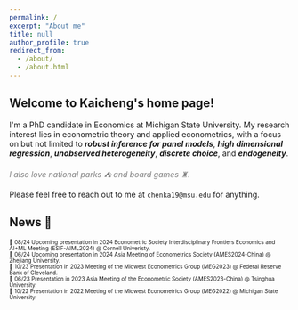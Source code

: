 ```yaml
---
permalink: /
excerpt: "About me"
title: null
author_profile: true
redirect_from: 
  - /about/
  - /about.html
---
```



## Welcome to Kaicheng's home page!

I'm a PhD candidate in Economics at Michigan State University. My research interest lies in econometric theory and applied econometrics, with a focus on but not limited to ***robust inference for panel models***, ***high dimensional regression***, ***unobserved heterogeneity***, ***discrete choice***, and ***endogeneity***. 

*<span style="color:grey">I also love national parks ⛺ and board games ♜.</span>*

Please feel free to reach out to me at `chenka19@msu.edu` for anything.



## News 📢 
<span style="font-size:0.7em;"> 💬 08/24 Upcoming presentation in 2024 Econometric Society Interdisciplinary Frontiers Economics and AI+ML Meeting (ESIF-AIML2024) @ Cornell Univeristy.</span> <br>
<span style="font-size:0.7em;"> 💬 06/24 Upcoming presentation in 2024 Asia Meeting of Econometrics Society (AMES2024-China) @ Zhejiang University.</span> <br>
<span style="font-size:0.7em;"> 💬 10/23 Presentation in 2023 Meeting of the Midwest Econometrics Group (MEG2023) @ Federal Reserve Bank of Cleveland.</span> <br>
<span style="font-size:0.7em;"> 💬 06/23 Presentation in 2023 Asia Meeting of the Econometric Society (AMES2023-China) @ Tsinghua University.</span> <br>
<span style="font-size:0.7em;"> 💬 10/22 Presentation in 2022 Meeting of the Midwest Econometrics Group (MEG2022) @ Michigan State University.</span> <br>


